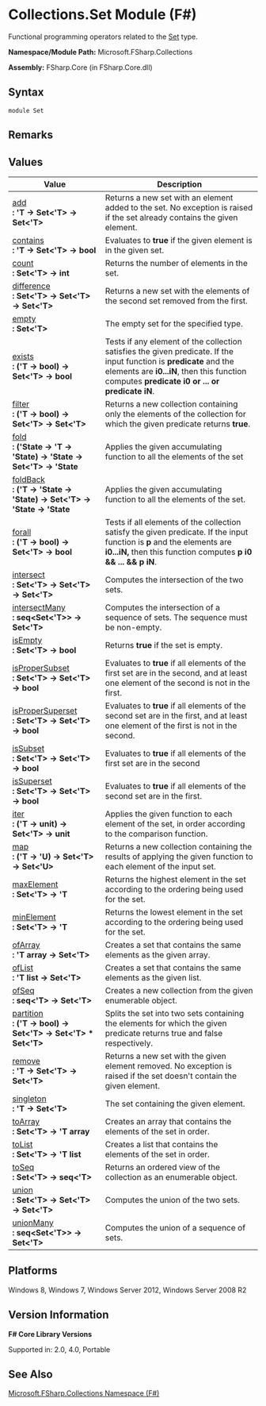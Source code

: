 # Collections.Set Module (F#)

Functional programming operators related to the [Set](http://msdn.microsoft.com/en-us/library/50cebdce-0cd7-4c5c-8ebc-f3a9e90b38d8) type.

**Namespace/Module Path:** Microsoft.FSharp.Collections

**Assembly:** FSharp.Core (in FSharp.Core.dll)


## Syntax

```
module Set
```

## Remarks

## Values


|Value|Description|
|-----|-----------|
|[add](http://msdn.microsoft.com/en-us/library/d06ab305-1183-487c-8dc0-9076ed0b4c28)<br />**: 'T -&gt; Set&lt;'T&gt; -&gt; Set&lt;'T&gt;**|Returns a new set with an element added to the set. No exception is raised if the set already contains the given element.|
|[contains](http://msdn.microsoft.com/en-us/library/7d616d1e-bca9-463e-b11e-88b5dc8b930b)<br />**: 'T -&gt; Set&lt;'T&gt; -&gt; bool**|Evaluates to **true** if the given element is in the given set.|
|[count](http://msdn.microsoft.com/en-us/library/54acc46d-af76-474e-9ff7-bd4bd6b7b4c4)<br />**: Set&lt;'T&gt; -&gt; int**|Returns the number of elements in the set.|
|[difference](http://msdn.microsoft.com/en-us/library/75bf5d03-8825-4b21-8526-4da87ea419e6)<br />**: Set&lt;'T&gt; -&gt; Set&lt;'T&gt; -&gt; Set&lt;'T&gt;**|Returns a new set with the elements of the second set removed from the first.|
|[empty](http://msdn.microsoft.com/en-us/library/2b3b133b-a220-4161-8a7b-dff7b764688a)<br />**: Set&lt;'T&gt;**|The empty set for the specified type.|
|[exists](http://msdn.microsoft.com/en-us/library/55bf43f8-e5f2-4e3d-900a-e4d7ca983541)<br />**: ('T -&gt; bool) -&gt; Set&lt;'T&gt; -&gt; bool**|Tests if any element of the collection satisfies the given predicate. If the input function is **predicate** and the elements are **i0...iN**, then this function computes **predicate i0 or ... or predicate iN**.|
|[filter](http://msdn.microsoft.com/en-us/library/085960a3-1909-4ed1-985b-3f023dc4bd5f)<br />**: ('T -&gt; bool) -&gt; Set&lt;'T&gt; -&gt; Set&lt;'T&gt;**|Returns a new collection containing only the elements of the collection for which the given predicate returns **true**.|
|[fold](http://msdn.microsoft.com/en-us/library/81b0358f-3719-4e0b-b5f1-995946a68523)<br />**: ('State -&gt; 'T -&gt; 'State) -&gt; 'State -&gt; Set&lt;'T&gt; -&gt; 'State**|Applies the given accumulating function to all the elements of the set|
|[foldBack](http://msdn.microsoft.com/en-us/library/17933093-9571-4889-8a9f-532d60ac64dd)<br />**: ('T -&gt; 'State -&gt; 'State) -&gt; Set&lt;'T&gt; -&gt; 'State -&gt; 'State**|Applies the given accumulating function to all the elements of the set.|
|[forall](http://msdn.microsoft.com/en-us/library/9d985cca-ad37-4402-a039-7db47442f578)<br />**: ('T -&gt; bool) -&gt; Set&lt;'T&gt; -&gt; bool**|Tests if all elements of the collection satisfy the given predicate. If the input function is **p** and the elements are **i0...iN,** then this function computes **p i0 &amp;&amp; ... &amp;&amp; p iN**.|
|[intersect](http://msdn.microsoft.com/en-us/library/540f4b96-34d6-47f0-8881-e3a434abade1)<br />**: Set&lt;'T&gt; -&gt; Set&lt;'T&gt; -&gt; Set&lt;'T&gt;**|Computes the intersection of the two sets.|
|[intersectMany](http://msdn.microsoft.com/en-us/library/2a0a9352-205f-4ea2-9b4c-c58f73a8e784)<br />**: seq&lt;Set&lt;'T&gt;&gt; -&gt; Set&lt;'T&gt;**|Computes the intersection of a sequence of sets. The sequence must be non-empty.|
|[isEmpty](http://msdn.microsoft.com/en-us/library/64ddfbfd-3313-4495-9067-b614dd530aa7)<br />**: Set&lt;'T&gt; -&gt; bool**|Returns **true** if the set is empty.|
|[isProperSubset](http://msdn.microsoft.com/en-us/library/5f3d1d4a-8ba5-488f-89b1-e312fd3fd29b)<br />**: Set&lt;'T&gt; -&gt; Set&lt;'T&gt; -&gt; bool**|Evaluates to **true** if all elements of the first set are in the second, and at least one element of the second is not in the first.|
|[isProperSuperset](http://msdn.microsoft.com/en-us/library/64bb2c29-59db-4d2c-9a54-7a0440b4e37f)<br />**: Set&lt;'T&gt; -&gt; Set&lt;'T&gt; -&gt; bool**|Evaluates to **true** if all elements of the second set are in the first, and at least one element of the first is not in the second.|
|[isSubset](http://msdn.microsoft.com/en-us/library/8c2ffe09-d863-4de4-a350-795c44822bc8)<br />**: Set&lt;'T&gt; -&gt; Set&lt;'T&gt; -&gt; bool**|Evaluates to **true** if all elements of the first set are in the second|
|[isSuperset](http://msdn.microsoft.com/en-us/library/f09b4a5f-e03b-435e-82a3-927e576635f3)<br />**: Set&lt;'T&gt; -&gt; Set&lt;'T&gt; -&gt; bool**|Evaluates to **true** if all elements of the second set are in the first.|
|[iter](http://msdn.microsoft.com/en-us/library/3f10b1f1-c1c9-4a86-af37-41e9c8dd8f54)<br />**: ('T -&gt; unit) -&gt; Set&lt;'T&gt; -&gt; unit**|Applies the given function to each element of the set, in order according to the comparison function.|
|[map](http://msdn.microsoft.com/en-us/library/a71c114e-5143-49a0-9fc7-adf83612742a)<br />**: ('T -&gt; 'U) -&gt; Set&lt;'T&gt; -&gt; Set&lt;'U&gt;**|Returns a new collection containing the results of applying the given function to each element of the input set.|
|[maxElement](http://msdn.microsoft.com/en-us/library/95ff87fd-243e-41a4-b1f8-9d6d3a9c0ad6)<br />**: Set&lt;'T&gt; -&gt; 'T**|Returns the highest element in the set according to the ordering being used for the set.|
|[minElement](http://msdn.microsoft.com/en-us/library/2733d7c6-e170-40e3-8c68-a65864e17da4)<br />**: Set&lt;'T&gt; -&gt; 'T**|Returns the lowest element in the set according to the ordering being used for the set.|
|[ofArray](http://msdn.microsoft.com/en-us/library/10434aec-34c8-4101-9ec9-751533f8e3de)<br />**: 'T array -&gt; Set&lt;'T&gt;**|Creates a set that contains the same elements as the given array.|
|[ofList](http://msdn.microsoft.com/en-us/library/bc089500-969e-402f-9162-d0a23fdd5b58)<br />**: 'T list -&gt; Set&lt;'T&gt;**|Creates a set that contains the same elements as the given list.|
|[ofSeq](http://msdn.microsoft.com/en-us/library/5e8b5b4e-2d88-49bf-b74a-cf3ef553a888)<br />**: seq&lt;'T&gt; -&gt; Set&lt;'T&gt;**|Creates a new collection from the given enumerable object.|
|[partition](http://msdn.microsoft.com/en-us/library/e5406822-361f-441b-ab6f-f22326b66320)<br />**: ('T -&gt; bool) -&gt; Set&lt;'T&gt; -&gt; Set&lt;'T&gt; &#42; Set&lt;'T&gt;**|Splits the set into two sets containing the elements for which the given predicate returns true and false respectively.|
|[remove](http://msdn.microsoft.com/en-us/library/812a6d19-c1f0-4c57-9cbe-15d141d64ddb)<br />**: 'T -&gt; Set&lt;'T&gt; -&gt; Set&lt;'T&gt;**|Returns a new set with the given element removed. No exception is raised if the set doesn't contain the given element.|
|[singleton](http://msdn.microsoft.com/en-us/library/10355cec-dab2-40d0-b044-ed928dbd646f)<br />**: 'T -&gt; Set&lt;'T&gt;**|The set containing the given element.|
|[toArray](http://msdn.microsoft.com/en-us/library/88500f7a-3568-4ee2-8ad1-49ad08e94e90)<br />**: Set&lt;'T&gt; -&gt; 'T array**|Creates an array that contains the elements of the set in order.|
|[toList](http://msdn.microsoft.com/en-us/library/32881ed4-7818-4ff3-afb1-f6f62489986c)<br />**: Set&lt;'T&gt; -&gt; 'T list**|Creates a list that contains the elements of the set in order.|
|[toSeq](http://msdn.microsoft.com/en-us/library/42338202-65da-4fc7-ad3f-101619e08f99)<br />**: Set&lt;'T&gt; -&gt; seq&lt;'T&gt;**|Returns an ordered view of the collection as an enumerable object.|
|[union](http://msdn.microsoft.com/en-us/library/9fd1499c-e4da-4ee2-8f21-67ae8e10a42d)<br />**: Set&lt;'T&gt; -&gt; Set&lt;'T&gt; -&gt; Set&lt;'T&gt;**|Computes the union of the two sets.|
|[unionMany](http://msdn.microsoft.com/en-us/library/0b4b238d-9393-4f23-8bed-7986a0177820)<br />**: seq&lt;Set&lt;'T&gt;&gt; -&gt; Set&lt;'T&gt;**|Computes the union of a sequence of sets.|

## Platforms
Windows 8, Windows 7, Windows Server 2012, Windows Server 2008 R2


## Version Information
**F# Core Library Versions**

Supported in: 2.0, 4.0, Portable




## See Also
[Microsoft.FSharp.Collections Namespace &#40;F&#35;&#41;](Microsoft.FSharp.Collections+Namespace+%28FSharp%29.md)


